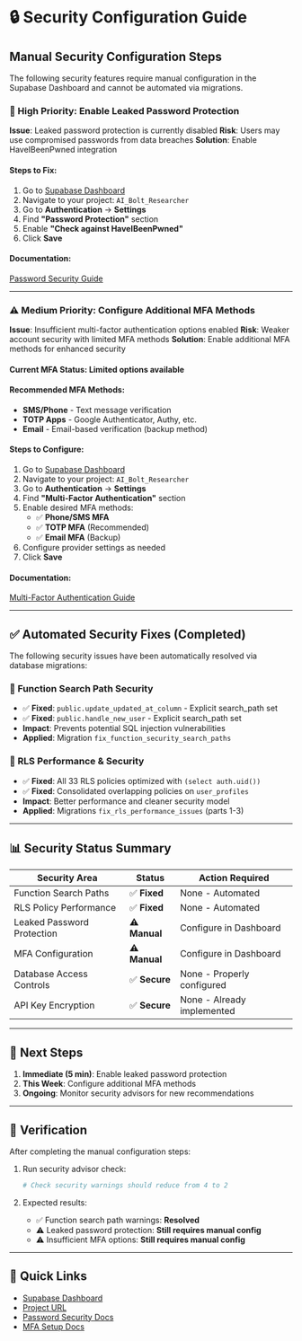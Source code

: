 # 🔒 Security Configuration Guide

## **Manual Security Configuration Steps**

The following security features require manual configuration in the Supabase Dashboard and cannot be automated via migrations.

### **🚨 High Priority: Enable Leaked Password Protection**

**Issue**: Leaked password protection is currently disabled
**Risk**: Users may use compromised passwords from data breaches
**Solution**: Enable HaveIBeenPwned integration

#### **Steps to Fix:**
1. Go to [Supabase Dashboard](https://supabase.com/dashboard)
2. Navigate to your project: `AI_Bolt_Researcher`
3. Go to **Authentication** → **Settings**
4. Find **"Password Protection"** section
5. Enable **"Check against HaveIBeenPwned"**
6. Click **Save**

#### **Documentation**: 
[Password Security Guide](https://supabase.com/docs/guides/auth/password-security#password-strength-and-leaked-password-protection)

---

### **⚠️ Medium Priority: Configure Additional MFA Methods**

**Issue**: Insufficient multi-factor authentication options enabled
**Risk**: Weaker account security with limited MFA methods
**Solution**: Enable additional MFA methods for enhanced security

#### **Current MFA Status**: Limited options available
#### **Recommended MFA Methods**:
- **SMS/Phone** - Text message verification
- **TOTP Apps** - Google Authenticator, Authy, etc.
- **Email** - Email-based verification (backup method)

#### **Steps to Configure:**
1. Go to [Supabase Dashboard](https://supabase.com/dashboard)
2. Navigate to your project: `AI_Bolt_Researcher`
3. Go to **Authentication** → **Settings**
4. Find **"Multi-Factor Authentication"** section
5. Enable desired MFA methods:
   - ✅ **Phone/SMS MFA**
   - ✅ **TOTP MFA** (Recommended)
   - ✅ **Email MFA** (Backup)
6. Configure provider settings as needed
7. Click **Save**

#### **Documentation**: 
[Multi-Factor Authentication Guide](https://supabase.com/docs/guides/auth/auth-mfa)

---

## **✅ Automated Security Fixes (Completed)**

The following security issues have been automatically resolved via database migrations:

### **🔧 Function Search Path Security**
- ✅ **Fixed**: `public.update_updated_at_column` - Explicit search_path set
- ✅ **Fixed**: `public.handle_new_user` - Explicit search_path set
- **Impact**: Prevents potential SQL injection vulnerabilities
- **Applied**: Migration `fix_function_security_search_paths`

### **🚀 RLS Performance & Security**
- ✅ **Fixed**: All 33 RLS policies optimized with `(select auth.uid())`
- ✅ **Fixed**: Consolidated overlapping policies on `user_profiles`
- **Impact**: Better performance and cleaner security model
- **Applied**: Migrations `fix_rls_performance_issues` (parts 1-3)

---

## **📊 Security Status Summary**

| Security Area | Status | Action Required |
|---------------|--------|-----------------|
| Function Search Paths | ✅ **Fixed** | None - Automated |
| RLS Policy Performance | ✅ **Fixed** | None - Automated |
| Leaked Password Protection | ⚠️ **Manual** | Configure in Dashboard |
| MFA Configuration | ⚠️ **Manual** | Configure in Dashboard |
| Database Access Controls | ✅ **Secure** | None - Properly configured |
| API Key Encryption | ✅ **Secure** | None - Already implemented |

---

## **🎯 Next Steps**

1. **Immediate (5 min)**: Enable leaked password protection
2. **This Week**: Configure additional MFA methods  
3. **Ongoing**: Monitor security advisors for new recommendations

---

## **📝 Verification**

After completing the manual configuration steps:

1. Run security advisor check:
   ```bash
   # Check security warnings should reduce from 4 to 2
   ```

2. Expected results:
   - ✅ Function search path warnings: **Resolved**
   - ⚠️ Leaked password protection: **Still requires manual config**
   - ⚠️ Insufficient MFA options: **Still requires manual config**

---

## **🔗 Quick Links**

- [Supabase Dashboard](https://supabase.com/dashboard)
- [Project URL](https://wvlxgbqjwgleizbpdulo.supabase.co)
- [Password Security Docs](https://supabase.com/docs/guides/auth/password-security)
- [MFA Setup Docs](https://supabase.com/docs/guides/auth/auth-mfa) 